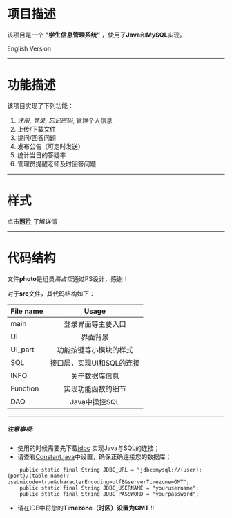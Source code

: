 # 项目描述
该项目是一个 **"学生信息管理系统"** ，使用了**Java**和**MySQL**实现。

English Version

----
# 功能描述
该项目实现了下列功能：

1. *注册*, *登录*, *忘记密码*, 管理个人信息
2. 上传/下载文件
3. 提问/回答问题
4. 发布公告（可定时发送）
5. 统计当日的答疑率
6. 管理员提醒老师及时回答问题

---
# 样式
点击[**照片**](https://github.com/Kexin-Tang/Student_Info_Sys/tree/master/photo) 了解详情

----
# 代码结构

文件**photo**是组员*高占恒*通过PS设计，感谢！

对于**src**文件，其代码结构如下：

File name    |    Usage
-------------|:--------:
main         | 登录界面等主要入口
UI           | 界面背景
UI_part      | 功能按键等小模块的样式
SQL          | 接口层，实现UI和SQL的连接
INFO         | 关于数据库信息
Function     | 实现功能函数的细节
DAO          | Java中操控SQL



-----
##### 注意事项:
* 使用的时候需要先下载[jdbc](https://dev.mysql.com/downloads/connector/j/) 实现Java与SQL的连接；
* 请查看[Constant.java](https://github.com/Kexin-Tang/Student_Info_Sys/blob/master/src/Function/Constant.java)中设置，确保正确连接您的数据库；
```
    public static final String JDBC_URL = "jdbc:mysql://(user):(port)/(table name)?useUnicode=true&characterEncoding=utf8&serverTimezone=GMT";
    public static final String JDBC_USERNAME = "yourusername";
    public static final String JDBC_PASSWORD = "yourpassword";  
```
* 请在IDE中将您的**Timezone（时区）**设置为**GMT** !!

